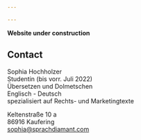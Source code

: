 ```yaml
---

---
```


**Website under construction**

## Contact
Sophia Hochholzer <br>
Studentin (bis vorr. Juli 2022) <br>
Übersetzen und Dolmetschen <br>
Englisch - Deutsch <br>
spezialisiert auf Rechts- und Marketingtexte

Keltenstraße 10 a <br>
86916 Kaufering <br>
sophia@sprachdiamant.com
